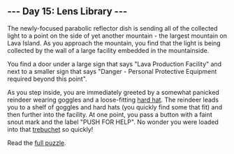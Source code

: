 ## --- Day 15: Lens Library ---

The newly-focused parabolic reflector dish is sending all of the collected light to a point on the
side of yet another mountain - the largest mountain on Lava Island. As you approach the mountain,
you find that the light is being collected by the wall of a large facility embedded in the
mountainside.

You find a door under a large sign that says "Lava Production Facility" and next to a smaller sign
that says "Danger - Personal Protective Equipment required beyond this point".

As you step inside, you are immediately greeted by a somewhat panicked reindeer wearing goggles and
a loose-fitting [hard hat](https://en.wikipedia.org/wiki/Hard_hat). The reindeer leads you to a
shelf of goggles and hard hats (you quickly find some that fit) and then further into the facility.
At one point, you pass a button with a faint snout mark and the label "PUSH FOR HELP". No wonder you
were loaded into that [trebuchet](1) so quickly!

Read the [full puzzle](https://adventofcode.com/2023/day/15).